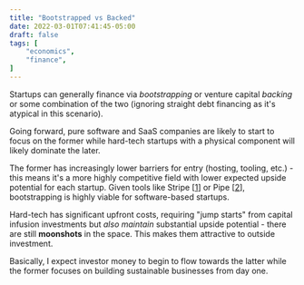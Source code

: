 ```yaml
---
title: "Bootstrapped vs Backed"
date: 2022-03-01T07:41:45-05:00
draft: false
tags: [
	"economics",
	"finance",
]
---
```


Startups can generally finance via _bootstrapping_ or venture capital _backing_ or some combination of the two (ignoring straight debt financing as it's atypical in this scenario).

Going forward, pure software and SaaS companies are likely to start to focus on the former while hard-tech startups with a physical component will likely dominate the later.

The former has increasingly lower barriers for entry (hosting, tooling, etc.) - this means it's a more highly competitive field with lower expected upside potential for each startup. Given tools like Stripe [[1](https://stripe.com/ "Stripe - landing page")] or Pipe [[2](https://pipe.com/ "Pipe - landing page")], bootstrapping is highly viable for software-based startups.

Hard-tech has significant upfront costs, requiring "jump starts" from capital infusion investments but _also maintain_ substantial upside potential - there are still **moonshots** in the space. This makes them attractive to outside investment.

Basically, I expect investor money to begin to flow towards the latter while the former focuses on building sustainable businesses from day one.
